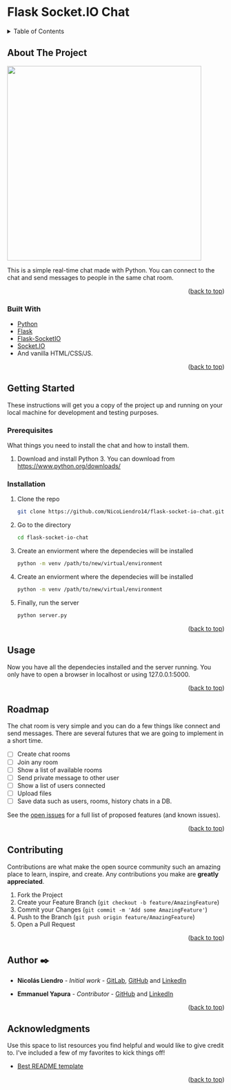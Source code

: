 # Flask Socket.IO Chat

<!-- TABLE OF CONTENTS -->
<details>
  <summary>Table of Contents</summary>
  <ol>
    <li>
      <a href="#about-the-project">About The Project</a>
      <ul>
        <li><a href="#built-with">Built With</a></li>
      </ul>
    </li>
    <li>
      <a href="#getting-started">Getting Started</a>
      <ul>
        <li><a href="#prerequisites">Prerequisites</a></li>
        <li><a href="#installation">Installation</a></li>
      </ul>
    </li>
    <li><a href="#usage">Usage</a></li>
    <li><a href="#roadmap">Roadmap</a></li>
    <li><a href="#contributing">Contributing</a></li>
    <li><a href="#license">License</a></li>
    <li><a href="#contact">Contact</a></li>
    <li><a href="#acknowledgments">Acknowledgments</a></li>
  </ol>
</details>



<!-- ABOUT THE PROJECT -->
## About The Project

<img width="450" src="https://i.imgur.com/FfZqZ67.png"/>

This is a simple real-time chat made with Python. You can connect to the chat and send messages to people in the same chat room.

<p align="right">(<a href="#top">back to top</a>)</p>


### Built With

* [Python](https://www.python.org/)
* [Flask](https://flask.palletsprojects.com/en/2.1.x/)
* [Flask-SocketIO](https://flask-socketio.readthedocs.io/en/latest/)
* [Socket.IO](https://socket.io/)
* And vanilla HTML/CSS/JS.

<p align="right">(<a href="#top">back to top</a>)</p>



<!-- GETTING STARTED -->
## Getting Started

These instructions will get you a copy of the project up and running on your local machine for development and testing purposes.

### Prerequisites

What things you need to install the chat and how to install them.

1. Download and install Python 3. You can download from https://www.python.org/downloads/


### Installation

1. Clone the repo
   ```sh
   git clone https://github.com/NicoLiendro14/flask-socket-io-chat.git
   ```
2. Go to the directory
   ```sh
   cd flask-socket-io-chat
   ```
3. Create an enviorment where the dependecies will be installed
   ```sh
   python -m venv /path/to/new/virtual/environment
   ```
4. Create an enviorment where the dependecies will be installed
   ```sh
   python -m venv /path/to/new/virtual/environment
   ```
5. Finally, run the server
   ```sh
   python server.py
   ```
<p align="right">(<a href="#top">back to top</a>)</p>



## Usage

Now you have all the dependecies installed and the server running. You only have to open a browser in localhost or using 127.0.0.1:5000.


<p align="right">(<a href="#top">back to top</a>)</p>



<!-- ROADMAP -->
## Roadmap

The chat room is very simple and you can do a few things like connect and send messages. There are several futures that we are going to implement in a short time.

- [ ] Create chat rooms
- [ ] Join any room
- [ ] Show a list of available rooms
- [ ] Send private message to other user
- [ ] Show a list of users connected
- [ ] Upload files
- [ ] Save data such as users, rooms, history chats in a DB. 

See the [open issues](https://github.com/NicoLiendro14/flask-socket-io-chat/issues) for a full list of proposed features (and known issues).

<p align="right">(<a href="#top">back to top</a>)</p>



<!-- CONTRIBUTING -->
## Contributing

Contributions are what make the open source community such an amazing place to learn, inspire, and create. Any contributions you make are **greatly appreciated**.


1. Fork the Project
2. Create your Feature Branch (`git checkout -b feature/AmazingFeature`)
3. Commit your Changes (`git commit -m 'Add some AmazingFeature'`)
4. Push to the Branch (`git push origin feature/AmazingFeature`)
5. Open a Pull Request

<p align="right">(<a href="#top">back to top</a>)</p>

<!-- CONTACT -->
## Author ✒️

- **Nicolás Liendro** - _Initial work_ - [GitLab](https://gitlab.com/NicoLiendro14),
  [GitHub](https://github.com/NicoLiendro14) and
  [LinkedIn](https://www.linkedin.com/in/nicolas-liendro/)

- **Emmanuel Yapura** - _Contributor_ -
  [GitHub](https://github.com/EmmanuelYapura) and
  [LinkedIn](https://www.linkedin.com/in/emmanuelyapura/)

<p align="right">(<a href="#top">back to top</a>)</p>



<!-- ACKNOWLEDGMENTS -->
## Acknowledgments

Use this space to list resources you find helpful and would like to give credit to. I've included a few of my favorites to kick things off!

* [Best README template](https://github.com/othneildrew/Best-README-Template/blob/master/README.md)

<p align="right">(<a href="#top">back to top</a>)</p>
